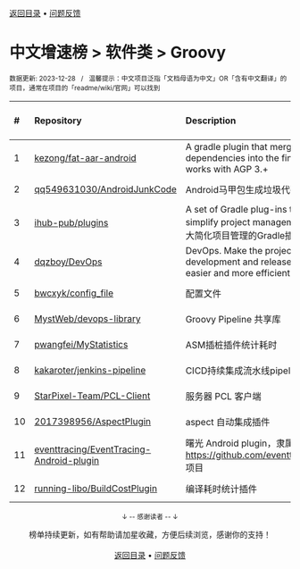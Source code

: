 <a href="https://gitee.com/GrowingGit/GitHub-Chinese-Top-Charts#github中文排行榜">返回目录</a> • <a href="/content/docs/feedback.md">问题反馈</a>

# 中文增速榜 > 软件类 > Groovy
<sub>数据更新: 2023-12-28&nbsp;&nbsp;&nbsp;/&nbsp;&nbsp;&nbsp;温馨提示：中文项目泛指「文档母语为中文」OR「含有中文翻译」的项目，通常在项目的「readme/wiki/官网」可以找到</sub>

|#|Repository|Description|Stars|Average daily growth|Updated|
|:-|:-|:-|:-|:-|:-|
|1|[kezong/fat-aar-android](https://github.com/kezong/fat-aar-android)|A gradle plugin that merge dependencies into the final aar file works with AGP 3.+|2993|2|2023-09-04|
|2|[qq549631030/AndroidJunkCode](https://github.com/qq549631030/AndroidJunkCode)|Android马甲包生成垃圾代码插件|897|1|2023-08-11|
|3|[ihub-pub/plugins](https://github.com/ihub-pub/plugins)|A set of Gradle plug-ins that greatly simplify project management / 一套极大简化项目管理的Gradle插件集|751|1|2023-12-27|
|4|[dqzboy/DevOps](https://github.com/dqzboy/DevOps)|DevOps. Make the project development and release simpler, easier and more efficient.|521|1|2023-12-11|
|5|[bwcxyk/config_file](https://github.com/bwcxyk/config_file)|配置文件|3|0|2023-12-25|
|6|[MystWeb/devops-library](https://github.com/MystWeb/devops-library)|Groovy Pipeline 共享库|6|0|2023-12-05|
|7|[pwangfei/MyStatistics](https://github.com/pwangfei/MyStatistics)|ASM插桩插件统计耗时|2|0|2023-08-23|
|8|[kakaroter/jenkins-pipeline](https://github.com/kakaroter/jenkins-pipeline)|CICD持续集成流水线pipeline通用模板|3|0|2023-08-21|
|9|[StarPixel-Team/PCL-Client](https://github.com/StarPixel-Team/PCL-Client)|服务器 PCL 客户端|2|0|2023-07-08|
|10|[2017398956/AspectPlugin](https://github.com/2017398956/AspectPlugin)|aspect 自动集成插件|19|0|2023-09-02|
|11|[eventtracing/EventTracing-Android-plugin](https://github.com/eventtracing/EventTracing-Android-plugin)|曙光 Android plugin，隶属于 https://github.com/eventtracing/dawn 项目|2|0|2023-06-28|
|12|[running-libo/BuildCostPlugin](https://github.com/running-libo/BuildCostPlugin)|编译耗时统计插件|2|0|2023-11-23|

<div align="center">
    <p><sub>↓ -- 感谢读者 -- ↓</sub></p>
    榜单持续更新，如有帮助请加星收藏，方便后续浏览，感谢你的支持！
</div>

<br/>

<div align="center"><a href="https://gitee.com/GrowingGit/GitHub-Chinese-Top-Charts#github中文排行榜">返回目录</a> • <a href="/content/docs/feedback.md">问题反馈</a></div>
